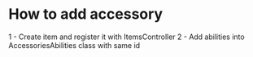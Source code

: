 # How to add accessory

1 - Create item and register it with ItemsController
2 - Add abilities into AccessoriesAbilities class with same id